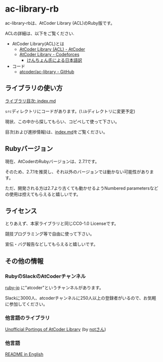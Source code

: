 # ac-library-rb

ac-library-rbは、AtCoder Library (ACL)のRuby版です。

ACLの詳細は、以下をご覧ください.

- AtCoder Library(ACL)とは
  - [AtCoder Library (ACL) - AtCoder](https://atcoder.jp/posts/517)
  - [AtCoder Library - Codeforces](https://codeforces.com/blog/entry/82400)
    - [けんちょん氏による日本語訳](https://drken1215.hatenablog.com/entry/2020/09/08/181500)
- コード
  - [atcoder/ac-library - GitHub](https://github.com/atcoder/ac-library)

## ライブラリの使い方

[ライブラリ目次: index.md](https://github.com/universato/ac-library-rb/blob/master/document_ja/index.md)

`src`ディレクトリにコードがあります。(`lib`ディレクトリに変更予定)

現状、この中から探してもらい、コピペして使って下さい。

目次(および進捗情報)は、[index.md](https://github.com/universato/ac-library-rb/blob/master/document_ja/index.md)をご覧ください。

## Rubyバージョン

現在、AtCoderのRubyバージョンは、2.7.1です。

そのため、2.7.1を推奨し、それ以外のバージョンでは動かない可能性があります。

ただ、開発される方は2.7より古くても動かせるようNumbered parametersなどの使用は控えてもらえると嬉しいです。

## ライセンス

とりあえず、本家ライブラリと同じCC0-1.0 Licenseです。

競技プログラミング等で自由に使って下さい。

宣伝・バグ報告などしてもらえると嬉しいです。

## その他の情報

### RubyのSlackのAtCoderチャンネル

[ruby-jp](https://ruby-jp.github.io/) に"atcoder"というチャンネルがあります。

Slackに3000人、atcoderチャンネルに250人以上の登録者がいるので、お気軽に参加してください。

### 他言語のライブラリ

[Unofficial Portings of AtCoder Library](https://docs.google.com/spreadsheets/d/19jMAqUbv98grVkLV_Lt54x5B8ILoTcvBzG8EbSvf5gY/edit#gid=0) (by [notさん](https://twitter.com/not_522/status/1303466197300649984))

### 他言語

[README in English](README.md)
